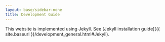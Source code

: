 ```yaml
---
layout: base/sidebar-none
title: Development Guide
---
```


This website is implemented using Jekyll. See [Jekyll installation guide]({{ site.baseurl }}/development_general.html#Jekyll).


